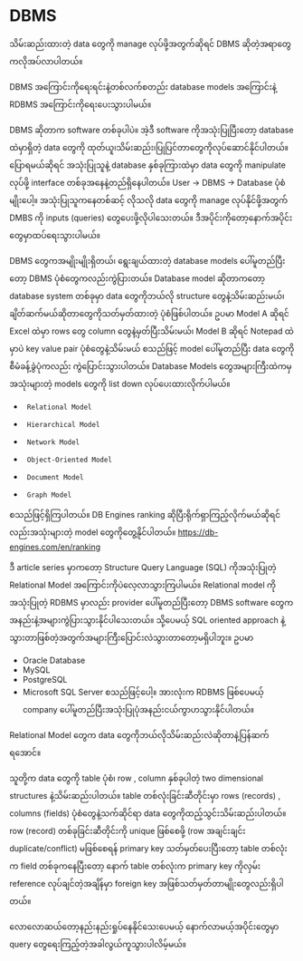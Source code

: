 # DBMS

သိမ်းဆည်းထားတဲ့ data တွေကို manage လုပ်ဖို့အတွက်ဆိုရင် DBMS ဆိုတဲ့အရာတွေကလိုအပ်လာပါတယ်။ 

DBMS အကြောင်းကိုရေးရင်းနဲ့တစ်လက်စတည်း database models အကြောင်းနဲ့ RDBMS အကြောင်းကိုရေးပေးသွားပါမယ်။

DBMS ဆိုတာက software တစ်ခုပါပဲ။ အဲ့ဒီ software ကိုအသုံးပြုပြီးတော့ database ထဲမှာရှိတဲ့ data တွေကို ထုတ်ယူ၊သိမ်းဆည်း၊ပြုပြင်တာတွေကိုလုပ်ဆောင်နိုင်ပါတယ်။ 
ပြောရမယ်ဆိုရင် အသုံးပြုသူနဲ့ database နှစ်ခုကြားထဲမှာ data တွေကို manipulate လုပ်ဖို့ interface တစ်ခုအနေနဲ့တည်ရှိနေပါတယ်။ 
User -> DBMS -> Database ပုံစံမျိုးပေါ့။ အသုံးပြုသူကနေတစ်ဆင့် လိုသလို data တွေကို manage လုပ်နိုင်ဖို့အတွက် DMBS ကို inputs (queries) တွေပေးဖို့လိုပါသေးတယ်။ 
ဒီအပိုင်းကိုတော့နောက်အပိုင်းတွေမှာထပ်ရေးသွားပါမယ်။

DBMS တွေကအမျိုးမျိုးရှိတယ်၊ ရွေးချယ်ထားတဲ့ database models ပေါ်မူတည်ပြီးတော့ DBMS ပုံစံတွေကလည်းကွဲပြားတယ်။ Database model ဆိုတာကတော့ database system တစ်ခုမှာ data တွေကိုဘယ်လို structure တွေနဲ့သိမ်းဆည်းမယ်၊ ချိတ်ဆက်မယ်ဆိုတာတွေကိုသတ်မှတ်ထားတဲ့ ပုံစံဖြစ်ပါတယ်။ ဥပမာ Model A ဆိုရင် Excel ထဲမှာ rows တွေ column တွေနဲ့မှတ်ပြီးသိမ်းမယ်၊ Model B ဆိုရင် Notepad ထဲမှာပဲ key value pair ပုံစံတွေနဲ့သိမ်းမယ် စသည်ဖြင့် model ပေါ်မူတည်ပြီး data တွေကိုစီမံခန့်ခွဲပုံကလည်း ကွဲပြောင်းသွားပါတယ်။
Database Models တွေအများကြီးထဲကမှအသုံးများတဲ့ models တွေကို list down လုပ်ပေးထားလိုက်ပါမယ်။

-      Relational Model
-      Hierarchical Model
-      Network Model
-      Object-Oriented Model
-      Document Model
-      Graph Model
စသည်ဖြင့်ရှိကြပါတယ်။ DB Engines ranking ဆိုပြီးရိုက်ရှာကြည့်လိုက်မယ်ဆိုရင်လည်းအသုံးများတဲ့ model တွေကိုတွေ့နိုင်ပါတယ်။
https://db-engines.com/en/ranking

ဒီ article series မှာကတော့ Structure Query Language (SQL) ကိုအသုံးပြုတဲ့ Relational Model အကြောင်းကိုပဲလေ့လာသွားကြပါမယ်။ 
Relational model ကိုအသုံးပြုတဲ့ RDBMS မှာလည်း provider ပေါ်မူတည်ပြီးတော့ DBMS software တွေကအနည်းနဲ့အများကွဲပြားသွားနိုင်ပါသေးတယ်။ 
သို့ပေမယ့် SQL oriented approach နဲ့သွားတာဖြစ်တဲ့အတွက်အများကြီးပြောင်းလဲသွားတာတော့မရှိပါဘူး။
ဥပမာ
- Oracle Database
- MySQL
- PostgreSQL
- Microsoft SQL Server
စသည်ဖြင့်ပေါ့။ အားလုံးက RDBMS ဖြစ်ပေမယ့် company ပေါ်မူတည်ပြီးအသုံးပြုပုံအနည်းငယ်ကွာဟသွားနိုင်ပါတယ်။

Relational Model တွေက data တွေကိုဘယ်လိုသိမ်းဆည်းလဲဆိုတာနဲ့ပြန်ဆက်ရအောင်။ 

သူတို့က data တွေကို table ပုံစံ၊ row , column နှစ်ခုပါတဲ့ two dimensional structures နဲ့သိမ်းဆည်းပါတယ်။ 
table တစ်လုံးခြင်းဆီတိုင်းမှာ rows (records) , columns (fields) ပုံစံတွေနဲ့သက်ဆိုင်ရာ data တွေကိုထည့်သွင်းသိမ်းဆည်းပါတယ်။ 
row (record) တစ်ခုခြင်းဆီတိုင်းကို unique ဖြစ်စေဖို့ (row အချင်းချင်း duplicate/conflict) မဖြစ်စေရန် primary key သတ်မှတ်ပေးပြီးတော့ table တစ်လုံးက field တစ်ခုကနေပြီးတော့ နောက် table တစ်လုံးက primary key ကိုလှမ်း reference လုပ်ချင်တဲ့အချိန်မှာ foreign key အဖြစ်သတ်မှတ်တာမျိုးတွေလည်းရှိပါတယ်။

လောလောဆယ်တော့နည်းနည်းရှုပ်နေနိုင်သေးပေမယ့် နောက်လာမယ့်အပိုင်းတွေမှာ query တွေရေးကြည့်တဲ့အခါလွယ်ကူသွားပါလိမ့်မယ်။
